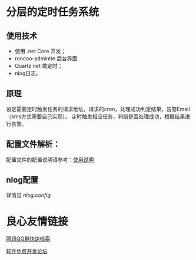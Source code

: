 # 分层的定时任务系统

## 使用技术
- 使用 .net Core 开发； 
- roncoo-adminlte 后台界面
- Quartz.net 做定时；
- nlog日志。

## 原理
设定需要定时触发任务的请求地址，请求的cron，处理成功判定结果，告警Email（sms方式需要自己实现）。
定时触发相应任务，判断是否处理成功，根据结果进行告警。

## 配置文件解析：
配置文件的配置说明请参考：[使用说明](http://u.720life.cn/g/5c954f4cd4204fb6c09a7e58aa70844de5d59641d111e2fcb58bbc90810c0160770e00e2eb89cdab876efd71e41658f8ad8aa6a5a29fc6e3d0227471349939d897b57ecff4bf8bb4bca0be8cda3d2ee8066f9f855aeca863893caf54295f096d) 

## nlog配置
详情见 _nlog.config_ 








 # 良心友情链接

[腾讯QQ群快速检索](http://u.720life.cn/s/8cf73f7c)

[软件免费开发论坛](http://u.720life.cn/s/bbb01dc0)